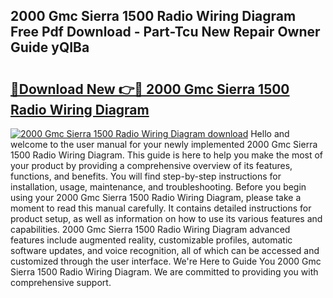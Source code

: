 ## 2000 Gmc Sierra 1500 Radio Wiring Diagram Free Pdf Download - Part-Tcu New Repair Owner Guide yQIBa

# <h2><a href="http://dfk2v08.blite.top/?on=2000+Gmc+Sierra+1500+Radio+Wiring+Diagram">🔗Download New 👉🔴 2000 Gmc Sierra 1500 Radio Wiring Diagram</a></h2>

[![2000 Gmc Sierra 1500 Radio Wiring Diagram download](https://i.imgur.com/lujVjoI.png)](http://dfk2v08.blite.top/?on=2000+Gmc+Sierra+1500+Radio+Wiring+Diagram)
Hello and welcome to the user manual for your newly implemented 2000 Gmc Sierra 1500 Radio Wiring Diagram. This guide is here to help you make the most of your product by providing a comprehensive overview of its features, functions, and benefits. You will find step-by-step instructions for installation, usage, maintenance, and troubleshooting. Before you begin using your 2000 Gmc Sierra 1500 Radio Wiring Diagram, please take a moment to read this manual carefully. It contains detailed instructions for product setup, as well as information on how to use its various features and capabilities. 2000 Gmc Sierra 1500 Radio Wiring Diagram advanced features include augmented reality, customizable profiles, automatic software updates, and voice recognition, all of which can be accessed and customized through the user interface. We're Here to Guide You 2000 Gmc Sierra 1500 Radio Wiring Diagram. We are committed to providing you with comprehensive support.
